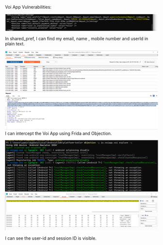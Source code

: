 Voi App Vulnerabilities:

![](media/977c97e0f36312cc3686fc94d0b22b34.png)

In shared_pref, I can find my email, name , mobile number and userId in plain text.  
  
  
![A screenshot of a computer AI-generated content may be incorrect.](media/ae62e6d4cb0618b13109fb4d4c37dcaa.png)  
I can intercept the Voi App using Frida and Objection.

![A screenshot of a computer program AI-generated content may be incorrect.](media/0c2aed3e5cc0f97673a55d7f629a9b50.png)  
![A screenshot of a computer AI-generated content may be incorrect.](media/92cd6b2b004a880fca8e50dcc88d61b2.png)  
  
I can see the user-id and session ID is visible.
